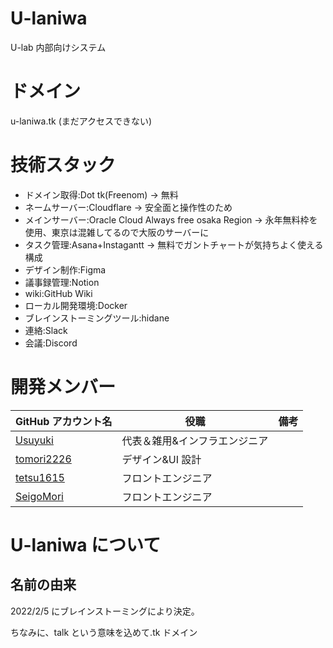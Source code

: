 <!-- @format -->

# U-laniwa

U-lab 内部向けシステム

# ドメイン

u-laniwa.tk (まだアクセスできない)

# 技術スタック

- ドメイン取得:Dot tk(Freenom)
  → 無料
- ネームサーバー:Cloudflare
  → 安全面と操作性のため
- メインサーバー:Oracle Cloud Always free osaka Region
  → 永年無料枠を使用、東京は混雑してるので大阪のサーバーに
- タスク管理:Asana+Instagantt
  → 無料でガントチャートが気持ちよく使える構成
- デザイン制作:Figma
- 議事録管理:Notion
- wiki:GitHub Wiki
- ローカル開発環境:Docker
- ブレインストーミングツール:hidane
- 連絡:Slack
- 会議:Discord

# 開発メンバー

| GitHub アカウント名                         | 役職                          | 備考 |
| ------------------------------------------- | ----------------------------- | ---- |
| [Usuyuki](https://github.com/Usuyuki)       | 代表＆雑用&インフラエンジニア |      |
| [tomori2226](https://github.com/tomori2226) | デザイン&UI 設計              |      |
| [tetsu1615](https://github.com/tetsu1615)   | フロントエンジニア            |      |
| [SeigoMori](https://github.com/SeigoMori)   | フロントエンジニア            |      |

# U-laniwa について

## 名前の由来

2022/2/5 にブレインストーミングにより決定。

ちなみに、talk という意味を込めて.tk ドメイン
